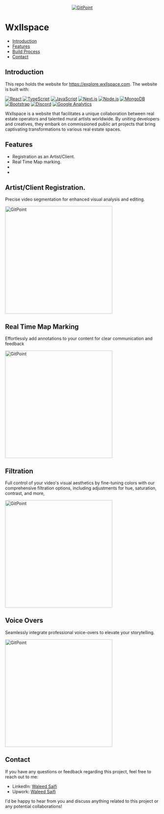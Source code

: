 <p align="center">
  <a href="https://gitpoint.co/">
    <img alt="GitPoint" title="GitPoint" src="https://media.licdn.com/dms/image/C4D0BAQGL9jTdFlKHoQ/company-logo_200_200/0/1601399945227?e=2147483647&v=beta&t=lO1KqQ3fT4yYkyXJUZlc-KbEMBozRtoizpmh9hN4JQ0" >
  </a>
</p>



# Wxllspace



- [Introduction](#introduction)
- [Features](#features)
- [Build Process](#build-process)
- [Contact](#contact)








## Introduction

This repo holds the website for https://explore.wxllspace.com. The website is built with:

[![React](https://img.shields.io/badge/React-17.x-blue)](https://reactjs.org/)
[![TypeScript](https://img.shields.io/badge/TypeScript-4.x-blue)](https://www.typescriptlang.org/)
[![JavaScript](https://img.shields.io/badge/JavaScript-ES6-yellow)](https://www.ecma-international.org/ecma-262/6.0/)
[![Next.js](https://img.shields.io/badge/Next.js-12.x-lightgrey)](https://nextjs.org/)
[![Node.js](https://img.shields.io/badge/Node.js-16.x-green)](https://nodejs.org/)
[![MongoDB](https://img.shields.io/badge/MongoDB-green?logo=mongodb)](https://www.mongodb.com/)
[![Bootstrap](https://img.shields.io/badge/Bootstrap-blueviolet?logo=bootstrap)](https://getbootstrap.com/)
[![Discord](https://img.shields.io/badge/Discord-purple?logo=discord)](https://discord.com/)
[![Google Analytics](https://img.shields.io/badge/Google%20Analytics-blue?logo=google-analytics)](https://analytics.google.com/)

Wxllspace is a website that facilitates a unique collaboration between real estate operators and talented mural artists worldwide. By uniting developers and creatives, they embark on commissioned public art projects that bring captivating transformations to various real estate spaces.

## Features

- Registration as an Artist/Client.
- Real Time Map marking.
-  
-


## Artist/Client Registration.

Precise video segmentation for enhanced visual analysis and editing.

 <img alt="GitPoint" title="GitPoint" src="https://i.imgur.com/oz1tyKh.png" width="350px" >



## Real Time Map Marking

Effortlessly add annotations to your content for clear communication and feedback

 <img alt="GitPoint" title="GitPoint" src="https://ph-files.imgix.net/e1d29969-c8b3-4ae2-a388-6e2168a8a72c.png?auto=format&fit=crop" width="350px" >


## Filtration

Full control of your video's visual aesthetics by fine-tuning colors with our comprehensive filtration options, including adjustments for hue, saturation, contrast, and more,

 <img alt="GitPoint" title="GitPoint" src="https://i.imgur.com/oz1tyKh.png" width="350px" >


## Voice Overs
Seamlessly integrate professional voice-overs to elevate your storytelling.

 <img alt="GitPoint" title="GitPoint" src="https://i.imgur.com/oz1tyKh.png" width="350px" >




## Contact

If you have any questions or feedback regarding this project, feel free to reach out to me:


- LinkedIn: [Waleed Saifi](https://www.linkedin.com/in/javascript-web-developer/)
- Upwork: [Waleed Saifi](https://www.upwork.com/freelancers/waleedsaifi0890)


I'd be happy to hear from you and discuss anything related to this project or any potential collaborations!

